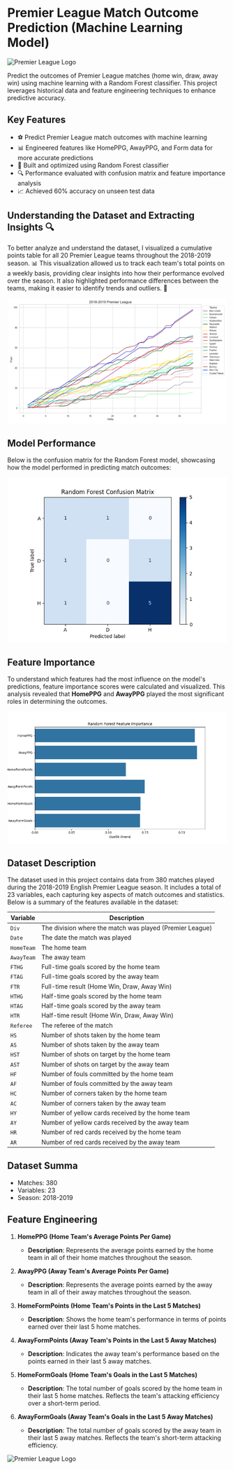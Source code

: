 # Premier League Match Outcome Prediction (Machine Learning Model)

![Premier League Logo](https://mysportsmovement.com/wp-content/uploads/2019/05/Premier-league-18-19-season-800x360.jpg)

Predict the outcomes of Premier League matches (home win, draw, away win) using machine learning with a Random Forest classifier. This project leverages historical data and feature engineering techniques to enhance predictive accuracy.

## Key Features
- ⚽ Predict Premier League match outcomes with machine learning
- 📊 Engineered features like HomePPG, AwayPPG, and Form data for more accurate predictions
- 🌲 Built and optimized using Random Forest classifier
- 🔍 Performance evaluated with confusion matrix and feature importance analysis
- 📈 Achieved 60% accuracy on unseen test data

## Understanding the Dataset and Extracting Insights 🔍

To better analyze and understand the dataset, I visualized a cumulative points table for all 20 Premier League teams throughout the 2018-2019 season. 📊 This visualization allowed us to track each team's total points on a weekly basis, providing clear insights into how their performance evolved over the season. It also highlighted performance differences between the teams, making it easier to identify trends and outliers. 🚀

![Cumulative Points Graph](https://raw.githubusercontent.com/ihsantutak/MachineLearning-MatchPredictor-PremierLeague/refs/heads/main/Data%20Visualization/2018-2019%20Premier%20League.png)


  ## Model Performance

Below is the confusion matrix for the Random Forest model, showcasing how the model performed in predicting match outcomes:

![Confusion Matrix](https://raw.githubusercontent.com/ihsantutak/MachineLearning-MatchPredictor-PremierLeague/refs/heads/main/Models/Random%20Forest/Confusion%20Matrix%20Visualization/Figure_1.png)

## Feature Importance

To understand which features had the most influence on the model's predictions, feature importance scores were calculated and visualized. This analysis revealed that **HomePPG** and **AwayPPG** played the most significant roles in determining the outcomes.

![Feature Importance Graph](https://raw.githubusercontent.com/ihsantutak/MachineLearning-MatchPredictor-PremierLeague/refs/heads/main/Models/Random%20Forest/Feature%20Importance%20Visualization/fiv.png)



## Dataset Description
The dataset used in this project contains data from 380 matches played during the 2018-2019 English Premier League season. It includes a total of 23 variables, each capturing key aspects of match outcomes and statistics. Below is a summary of the features available in the dataset:

| **Variable** | **Description**                                                                 |
|--------------|---------------------------------------------------------------------------------|
| `Div`        | The division where the match was played (Premier League)                        |
| `Date`       | The date the match was played                                                   |
| `HomeTeam`   | The home team                                                                   |
| `AwayTeam`   | The away team                                                                   |
| `FTHG`       | Full-time goals scored by the home team                                         |
| `FTAG`       | Full-time goals scored by the away team                                         |
| `FTR`        | Full-time result (Home Win, Draw, Away Win)                                     |
| `HTHG`       | Half-time goals scored by the home team                                         |
| `HTAG`       | Half-time goals scored by the away team                                         |
| `HTR`        | Half-time result (Home Win, Draw, Away Win)                                     |
| `Referee`    | The referee of the match                                                        |
| `HS`         | Number of shots taken by the home team                                          |
| `AS`         | Number of shots taken by the away team                                          |
| `HST`        | Number of shots on target by the home team                                      |
| `AST`        | Number of shots on target by the away team                                      |
| `HF`         | Number of fouls committed by the home team                                      |
| `AF`         | Number of fouls committed by the away team                                      |
| `HC`         | Number of corners taken by the home team                                        |
| `AC`         | Number of corners taken by the away team                                        |
| `HY`         | Number of yellow cards received by the home team                                |
| `AY`         | Number of yellow cards received by the away team                                |
| `HR`         | Number of red cards received by the home team                                   |
| `AR`         | Number of red cards received by the away team                                   |

## Dataset Summa
- Matches: 380
- Variables: 23
- Season: 2018-2019

## Feature Engineering

1. **HomePPG (Home Team's Average Points Per Game)**  
   - **Description**: Represents the average points earned by the home team in all of their home matches throughout the season.
   
2. **AwayPPG (Away Team's Average Points Per Game)**  
   - **Description**: Represents the average points earned by the away team in all of their away matches throughout the season.

3. **HomeFormPoints (Home Team's Points in the Last 5 Matches)**  
   - **Description**: Shows the home team's performance in terms of points earned over their last 5 home matches.

4. **AwayFormPoints (Away Team's Points in the Last 5 Away Matches)**  
   - **Description**: Indicates the away team's performance based on the points earned in their last 5 away matches.

5. **HomeFormGoals (Home Team's Goals in the Last 5 Matches)**  
   - **Description**: The total number of goals scored by the home team in their last 5 home matches. Reflects the team's attacking efficiency over a short-term period.

6. **AwayFormGoals (Away Team's Goals in the Last 5 Away Matches)**  
   - **Description**: The total number of goals scored by the away team in their last 5 away matches. Reflects the team's short-term attacking efficiency.

  ![Premier League Logo](https://images6.alphacoders.com/135/1357833.jpeg)
   



